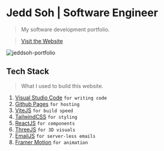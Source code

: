 # Jedd Soh | Software Engineer
> My software development portfolio.

> [Visit the Website](https://jeddsoh.com/)

![jeddsoh-portfolio](https://user-images.githubusercontent.com/87773398/230783208-f21659d3-8a72-4cf0-90d5-e235322171d1.png)

## Tech Stack
> What I used to build this website.
1. [Visual Studio Code](https://code.visualstudio.com/) `for writing code`
2. [Github Pages](https://pages.github.com/) `for hosting`
3. [ViteJS](https://vitejs.dev/) `for build speed`
4. [TailwindCSS](https://tailwindcss.com/) `for styling`
5. [ReactJS](https://react.dev/) `for components`
6. [ThreeJS](https://threejs.org/) `for 3D visuals`
7. [EmailJS](https://www.emailjs.com/) `for server-less emails`
9. [Framer Motion](https://www.framer.com/motion/) `for animation`
